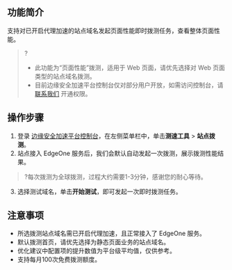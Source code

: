 ## 功能简介
支持对已开启代理加速的站点域名发起页面性能即时拨测任务，查看整体页面性能。
>?
>- 此功能为“页面性能”拨测，适用于 Web 页面，请优先选择对 Web 页面类型的站点域名拨测。
>- 目前边缘安全加速平台控制台仅对部分用户开放，如需访问控制台，请 [联系我们](https://cloud.tencent.com/online-service) 开通权限。
>
## 操作步骤
1. 登录 [边缘安全加速平台控制台](https://console.cloud.tencent.com/edgeone)，在左侧菜单栏中，单击**测速工具** > **站点拨测**。
2. 站点接入 EdgeOne 服务后，我们会默认自动发起一次拨测，展示拨测性能结果。
>?每次拨测为全球拨测，过程大约需要1-3分钟，感谢您的耐心等待。
>
3. 选择测试域名，单击**开始测试**，即可发起一次即时拨测任务。

## 注意事项
- 所选拨测站点域名需已开启代理加速，且正常接入了 EdgeOne 服务。
- 默认拨测首页，请优先选择为静态页面业务的站点域名。
- 优化建议中配置项的提升数值为平台级平均值，仅供参考。
- 支持每月100次免费拨测额度。

